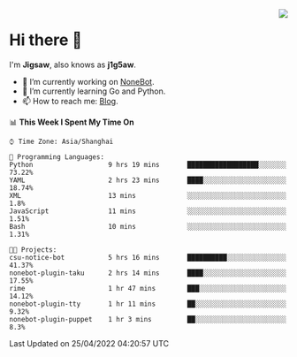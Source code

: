 <a href="#">
  <img align="right" src="https://github-readme-stats.vercel.app/api?username=j1g5awi&count_private=true&show_icons=true&title_color=80070B&text_color=B3B3B3&bg_color=212121&icon_color=80070B" />
</a>

# Hi there 👋

I'm **Jigsaw**, also knows as **j1g5aw**.

- 🔭 I’m currently working on [NoneBot](https://github.com/nonebot).
- 🌱 I’m currently learning Go and Python.
- 📫 How to reach me: [Blog](https://blog.maddestroyer.xyz/).

<!--START_SECTION:waka-->
📊 **This Week I Spent My Time On** 

```text
⌚︎ Time Zone: Asia/Shanghai

💬 Programming Languages: 
Python                   9 hrs 19 mins       ██████████████████░░░░░░░   73.22% 
YAML                     2 hrs 23 mins       ████░░░░░░░░░░░░░░░░░░░░░   18.74% 
XML                      13 mins             ░░░░░░░░░░░░░░░░░░░░░░░░░   1.8% 
JavaScript               11 mins             ░░░░░░░░░░░░░░░░░░░░░░░░░   1.51% 
Bash                     10 mins             ░░░░░░░░░░░░░░░░░░░░░░░░░   1.31%

🐱‍💻 Projects: 
csu-notice-bot           5 hrs 16 mins       ██████████░░░░░░░░░░░░░░░   41.37% 
nonebot-plugin-taku      2 hrs 14 mins       ████░░░░░░░░░░░░░░░░░░░░░   17.55% 
rime                     1 hr 47 mins        ███░░░░░░░░░░░░░░░░░░░░░░   14.12% 
nonebot-plugin-tty       1 hr 11 mins        ██░░░░░░░░░░░░░░░░░░░░░░░   9.32% 
nonebot-plugin-puppet    1 hr 3 mins         ██░░░░░░░░░░░░░░░░░░░░░░░   8.3%

```


 Last Updated on 25/04/2022 04:20:57 UTC
<!--END_SECTION:waka-->
